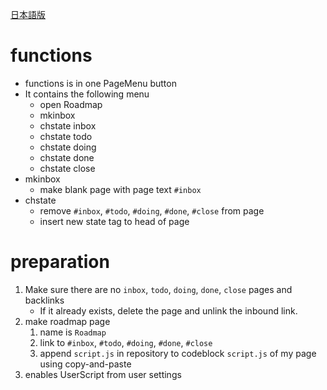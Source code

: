 [日本語版](README.ja.md)
# functions
* functions is in one PageMenu button
* It contains the following menu
  	* open Roadmap
	* mkinbox
	* chstate inbox
	* chstate todo
	* chstate doing
	* chstate done
	* chstate close
* mkinbox
  * make blank page with page text `#inbox`
* chstate
 	* remove `#inbox`, `#todo`, `#doing`, `#done`, `#close` from page
  * insert new state tag to head of page

# preparation
1. Make sure there are no `inbox`, `todo`, `doing`, `done`, `close` pages and backlinks
	* If it already exists, delete the page and unlink the inbound link.
2. make roadmap page
	1. name is `Roadmap`
	2. link to `#inbox`, `#todo`, `#doing`, `#done`, `#close`
	3. append `script.js` in repository to codeblock `script.js` of my page using copy-and-paste
3. enables UserScript from user settings
